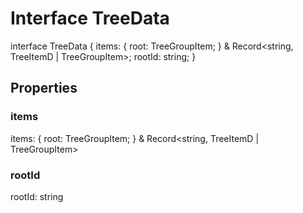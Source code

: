 # Interface TreeData<TreeItemD>

interface TreeData<TreeItemD> {
    items: {
        root: TreeGroupItem<never>;
    } & Record<string, TreeItemD | TreeGroupItem<never>>;
    rootId: string;
}

## Properties

### items
items: {
    root: TreeGroupItem<never>;
} & Record<string, TreeItemD | TreeGroupItem<never>>

### rootId
rootId: string